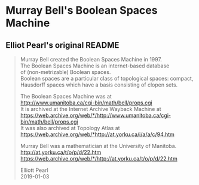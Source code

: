 # Murray Bell's Boolean Spaces Machine

## Elliot Pearl's original README

> Murray Bell created the Boolean Spaces Machine in 1997.  
> The Boolean Spaces Machine is an internet-based database  
> of (non-metrizable) Boolean spaces.  
> Boolean spaces are a particular class of topological spaces: compact,  
> Hausdorff spaces which have a basis consisting of clopen sets. 
> 
> The Boolean Spaces Machine was at  
> http://www.umanitoba.ca/cgi-bin/math/bell/props.cgi  
> It is archived at the Internet Archive Wayback Machine at  
> https://web.archive.org/web/*/http://www.umanitoba.ca/cgi-bin/math/bell/props.cgi  
> It was also archived at Topology Atlas at  
> https://web.archive.org/web/*http://at.yorku.ca/i/a/a/c/94.htm
> 
> Murray Bell was a mathematician at the University of Manitoba.  
> http://at.yorku.ca/t/o/p/d/22.htm  
> https://web.archive.org/web/*/http://at.yorku.ca/t/o/p/d/22.htm
> 
> Elliott Pearl  
> 2019-01-03